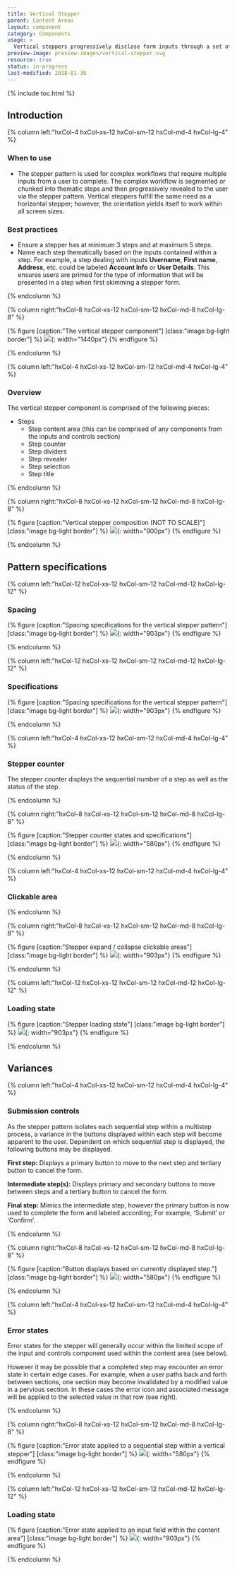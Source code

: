 ```yaml
---
title: Vertical Stepper
parent: Content Areas
layout: component
category: Components
usage: >
  Vertical steppers progressively disclose form inputs through a set of sequentially numbered steps. The design of the vertical stepper pattern lend it for use during complex or difficult workflows.
preview-image: preview-images/vertical-stepper.svg
resource: true
status: in-progress
last-modified: 2018-01-30
---
```


{% include toc.html %}

<section class="static-section" markdown="1">

## Introduction

<div class="hxRow"  markdown="1">

{% column left:"hxCol-4 hxCol-xs-12 hxCol-sm-12 hxCol-md-4 hxCol-lg-4" %}

### When to use

- The stepper pattern is used for complex workflows that require multiple inputs from a user to complete. The complex workflow is segmented or chunked into thematic steps and then progressively revealed to the user via the stepper pattern. Vertical steppers fulfill the same need as a horizontal stepper; however, the orientation yields itself to work within all screen sizes.

### Best practices

- Ensure a stepper has at minimum 3 steps and at maximum 5 steps.
- Name each step thematically based on the inputs contained within a step. For example, a step dealing with inputs **Username**, **First name**, **Address**, etc. could be labeled **Account Info** or **User Details**. This ensures users are primed for the type of information that will be presented in a step when first skimming a stepper form.


{% endcolumn %}

{% column right:"hxCol-8 hxCol-xs-12 hxCol-sm-12 hxCol-md-8 hxCol-lg-8" %}

{% figure [caption:"The vertical stepper component"] [class:"image bg-light border"] %}
![]({{site.url}}/assets/images/components/content-areas/vert-stepper/vert-stepper-hero.png){: width="1440px"}
{% endfigure %}

{% endcolumn %}

</div>

</section>

<section class="static-section" markdown="1">

<div class="hxRow" markdown="1">

{% column left:"hxCol-4 hxCol-xs-12 hxCol-sm-12 hxCol-md-4 hxCol-lg-4" %}

### Overview

The vertical stepper component is comprised of the following pieces:
- Steps
  - Step content area (this can be comprised of any components from the inputs and controls section)
  - Step counter
  - Step dividers
  - Step revealer
  - Step selection	
  - Step title	


{% endcolumn %}

{% column right:"hxCol-8 hxCol-xs-12 hxCol-sm-12 hxCol-md-8 hxCol-lg-8" %}

{% figure [caption:"Vertical stepper composition (NOT TO SCALE)"] [class:"image bg-light border"] %}
![]({{site.url}}/assets/images/components/content-areas/vert-stepper/vert-stepper-composition.png){: width="900px"}
{% endfigure %}

{% endcolumn %}

</div>

</section>

## Pattern specifications

<section class="static-section" markdown="1">

<div class="hxRow" markdown="1">

{% column left:"hxCol-12 hxCol-xs-12 hxCol-sm-12 hxCol-md-12 hxCol-lg-12" %}

### Spacing

{% figure [caption:"Spacing specifications for the vertical stepper pattern"] [class:"image bg-light border"] %}
![]({{site.url}}/assets/images/components/content-areas/vert-stepper/vert-stepper-spacing.png){: width="903px"}
{% endfigure %}

{% endcolumn %}

</div>

</section>

<section class="static-section" markdown="1">

<div class="hxRow" markdown="1">

{% column left:"hxCol-12 hxCol-xs-12 hxCol-sm-12 hxCol-md-12 hxCol-lg-12" %}

### Specifications

{% figure [caption:"Spacing specifications for the vertical stepper pattern"] [class:"image bg-light border"] %}
![]({{site.url}}/assets/images/components/content-areas/vert-stepper/vert-stepper-specs.png){: width="903px"}
{% endfigure %}

{% endcolumn %}

</div>

</section>

<section class="static-section" markdown="1">

<div class="hxRow" markdown="1">

{% column left:"hxCol-4 hxCol-xs-12 hxCol-sm-12 hxCol-md-4 hxCol-lg-4" %}

### Stepper counter

The stepper counter displays the sequential number of a step as well as the status of the step. 


{% endcolumn %}

{% column right:"hxCol-8 hxCol-xs-12 hxCol-sm-12 hxCol-md-8 hxCol-lg-8" %}

{% figure [caption:"Stepper counter states and specifications"] [class:"image bg-light border"] %}
![]({{site.url}}/assets/images/components/content-areas/vert-stepper/vert-stepper-counter.png){: width="580px"}
{% endfigure %}

{% endcolumn %}

</div>

</section>

<section class="static-section" markdown="1">

<div class="hxRow" markdown="1">

{% column left:"hxCol-4 hxCol-xs-12 hxCol-sm-12 hxCol-md-4 hxCol-lg-4" %}

### Clickable area

{% endcolumn %}

{% column right:"hxCol-8 hxCol-xs-12 hxCol-sm-12 hxCol-md-8 hxCol-lg-8" %}

{% figure [caption:"Stepper expand / collapse clickable areas"] [class:"image bg-light border"] %}
![]({{site.url}}/assets/images/components/content-areas/vert-stepper/vert-stepper-clickable.png){: width="903px"}
{% endfigure %}

{% endcolumn %}

</div>

</section>

<section class="static-section" markdown="1">

<div class="hxRow" markdown="1">

{% column left:"hxCol-12 hxCol-xs-12 hxCol-sm-12 hxCol-md-12 hxCol-lg-12" %}

### Loading state

{% figure [caption:"Stepper loading state"] [class:"image bg-light border"] %}
![]({{site.url}}/assets/images/components/content-areas/vert-stepper/vert-stepper-loading.png){: width="903px"}
{% endfigure %}

{% endcolumn %}

</div>

</section>

## Variances

<section class="static-section" markdown="1">

<div class="hxRow" markdown="1">

{% column left:"hxCol-4 hxCol-xs-12 hxCol-sm-12 hxCol-md-4 hxCol-lg-4" %}

### Submission controls

As the stepper pattern isolates each sequential step within a multistep process, a variance in the buttons displayed within each step will become apparent to the user. Dependent on which sequential step is displayed, the following buttons may be displayed.

**First step:** Displays a primary button to move to the next step and tertiary button to cancel the form. 

**Intermediate step(s):** Displays primary and secondary buttons to move between steps and a tertiary button to cancel the form.

**Final step:** Mimics the intermediate step, however the primary button is now used to complete the form and labeled according; For example, ‘Submit’ or ‘Confirm’.


{% endcolumn %}

{% column right:"hxCol-8 hxCol-xs-12 hxCol-sm-12 hxCol-md-8 hxCol-lg-8" %}

{% figure [caption:"Button displays based on currently displayed step."] [class:"image bg-light border"] %}
![]({{site.url}}/assets/images/components/content-areas/vert-stepper/vert-stepper-buttons.png){: width="580px"}
{% endfigure %}

{% endcolumn %}

</div>

</section>

<section class="static-section" markdown="1">

<div class="hxRow" markdown="1">

{% column left:"hxCol-4 hxCol-xs-12 hxCol-sm-12 hxCol-md-4 hxCol-lg-4" %}

### Error states

Error states for the stepper will generally occur within the limited scope of the input and controls component used within the content area (see below). 

However it may be possible that a completed step may encounter an error state in certain edge cases. For example, when a user paths back and forth between sections, one section may become invalidated by a modified value in a pervious section. In these cases the error icon and associated message will be applied to the selected value in that row (see right). 

{% endcolumn %}

{% column right:"hxCol-8 hxCol-xs-12 hxCol-sm-12 hxCol-md-8 hxCol-lg-8" %}

{% figure [caption:"Error state applied to a sequential step within a vertical stepper"] [class:"image bg-light border"] %}
![]({{site.url}}/assets/images/components/content-areas/vert-stepper/vert-stepper-error-1.png){: width="580px"}
{% endfigure %}

{% endcolumn %}

</div>

</section>


<section class="static-section" markdown="1">

<div class="hxRow" markdown="1">

{% column left:"hxCol-12 hxCol-xs-12 hxCol-sm-12 hxCol-md-12 hxCol-lg-12" %}

### Loading state

{% figure [caption:"Error state applied to an input field within the content area"] [class:"image bg-light border"] %}
![]({{site.url}}/assets/images/components/content-areas/vert-stepper/vert-stepper-error-2.png){: width="903px"}
{% endfigure %}

{% endcolumn %}

</div>

</section>
